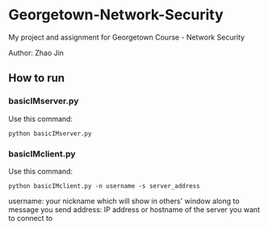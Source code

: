# Georgetown-Network-Security
My project and assignment for Georgetown Course - Network Security

Author: Zhao Jin

## How to run

### basicIMserver.py
Use this command:
```
python basicIMserver.py
```

### basicIMclient.py
Use this command:
```
python basicIMclient.py -n username -s server_address
```
username: your nickname which will show in others' window along to message you send
address: IP address or hostname of the server you want to connect to
